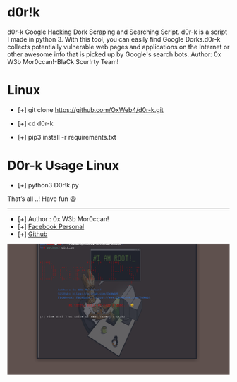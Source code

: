 # d0r!k 
d0r-k Google Hacking Dork Scraping and Searching Script. d0r-k is a script I made in python 3. With this tool, you can easily find Google Dorks.d0r-k collects potentially vulnerable web pages and applications on the Internet or other awesome info that is picked up by Google's search bots. Author: 0x W3b Mor0ccan!-BlaCk Scur!rty Team!

# Linux
* [+] git clone https://github.com/OxWeb4/d0r-k.git

* [+] cd d0r-k

* [+] pip3 install -r requirements.txt


# D0r-k Usage Linux

* [+] python3 D0r!k.py

That’s all ..!
Have fun 😃
****

* [+] Author : 0x W3b Mor0ccan!
* [+] [Facebook Personal](https://www.facebook.com/OxWeb1)
* [+] [Github](https://github.com/OxWeb4)


![Screenshot](img/d0r!k.png)
